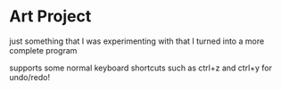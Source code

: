 # Art Project
just something that I was experimenting with that I turned into a more complete program

supports some normal keyboard shortcuts such as ctrl+z and ctrl+y for undo/redo!

